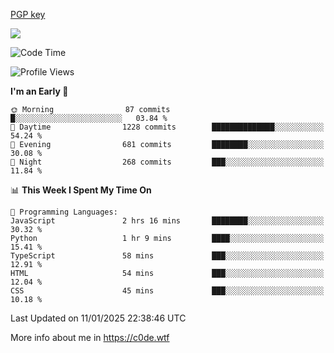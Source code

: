 [PGP key](https://c0de.wtf/urwq.asc)

<a href="https://wakatime.com"><img src="https://wakatime.com/share/@c0dezin/b7f18a7c-ab3a-40b8-8bc7-b1b7bf71f1d6.svg" /></a>

<!--START_SECTION:waka-->
![Code Time](http://img.shields.io/badge/Code%20Time-172%20hrs%203%20mins-blue)

![Profile Views](http://img.shields.io/badge/Profile%20Views-0-blue)

**I'm an Early 🐤** 

```text
🌞 Morning                87 commits          █░░░░░░░░░░░░░░░░░░░░░░░░   03.84 % 
🌆 Daytime                1228 commits        ██████████████░░░░░░░░░░░   54.24 % 
🌃 Evening                681 commits         ████████░░░░░░░░░░░░░░░░░   30.08 % 
🌙 Night                  268 commits         ███░░░░░░░░░░░░░░░░░░░░░░   11.84 % 
```


📊 **This Week I Spent My Time On** 

```text
💬 Programming Languages: 
JavaScript               2 hrs 16 mins       ████████░░░░░░░░░░░░░░░░░   30.32 % 
Python                   1 hr 9 mins         ████░░░░░░░░░░░░░░░░░░░░░   15.41 % 
TypeScript               58 mins             ███░░░░░░░░░░░░░░░░░░░░░░   12.91 % 
HTML                     54 mins             ███░░░░░░░░░░░░░░░░░░░░░░   12.04 % 
CSS                      45 mins             ███░░░░░░░░░░░░░░░░░░░░░░   10.18 % 
```


 Last Updated on 11/01/2025 22:38:46 UTC
<!--END_SECTION:waka-->

More info about me in https://c0de.wtf
